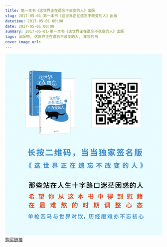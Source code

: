 ```yaml
---
title: 第一本书《这世界正在遗忘不改变的人》出版
slug: 2017-05-01-第一本书《这世界正在遗忘不改变的人》出版
datetime: 2017-05-01 00:00
date: 2017-05-01 00:00
summary: 2017-05-01-第一本书《这世界正在遗忘不改变的人》出版
tags: 出版物, 这世界正在遗忘不改变的人, 我写的书
cover_image_url: 
---
```

![39413-xv1hth54mic.png][1]
[购买链接][2]
<!--more-->
  [1]: ../assets/2019/09/799606974.png
  [2]: http://product.dangdang.com/25080025.html